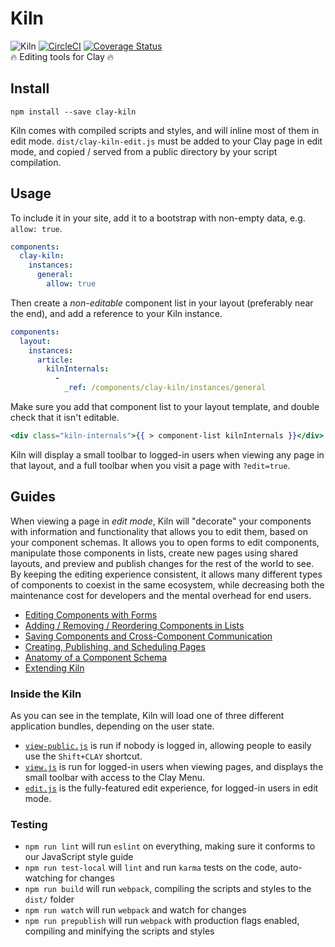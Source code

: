 # Kiln

![Kiln](http://i.imgur.com/RleQNNh.png?1) [![CircleCI](https://circleci.com/gh/clay/clay-kiln.svg?style=svg)](https://circleci.com/gh/clay/clay-kiln) [![Coverage Status](https://coveralls.io/repos/nymag/clay-kiln/badge.svg?branch=master&service=github&t=C3xeVy)](https://coveralls.io/github/nymag/clay-kiln?branch=master)<br />🔥 Editing tools for Clay 🔥

## Install

```
npm install --save clay-kiln
```

Kiln comes with compiled scripts and styles, and will inline most of them in edit mode. `dist/clay-kiln-edit.js` must be added to your Clay page in edit mode, and copied / served from a public directory by your script compilation.

## Usage

To include it in your site, add it to a bootstrap with non-empty data, e.g. `allow: true`.

```yaml
components:
  clay-kiln:
    instances:
      general:
        allow: true
```

Then create a _non-editable_ component list in your layout (preferably near the end), and add a reference to your Kiln instance.

```yaml
components:
  layout:
    instances:
      article:
        kilnInternals:
          -
            _ref: /components/clay-kiln/instances/general
```

Make sure you add that component list to your layout template, and double check that it isn't editable.

```handlebars
<div class="kiln-internals">{{ > component-list kilnInternals }}</div>
```

Kiln will display a small toolbar to logged-in users when viewing any page in that layout, and a full toolbar when you visit a page with `?edit=true`.


## Guides

When viewing a page in _edit mode_, Kiln will "decorate" your components with information and functionality that allows you to edit them, based on your component schemas. It allows you to open forms to edit components, manipulate those components in lists, create new pages using shared layouts, and preview and publish changes for the rest of the world to see. By keeping the editing experience consistent, it allows many different types of components to coexist in the same ecosystem, while decreasing both the maintenance cost for developers and the mental overhead for end users.

* [Editing Components with Forms](https://github.com/clay/clay-kiln/wiki/Editing-Components-with-Forms)
* [Adding / Removing / Reordering Components in Lists](https://github.com/clay/clay-kiln/wiki/Component-Lists-and-Properties)
* [Saving Components and Cross-Component Communication](https://github.com/clay/clay-kiln/wiki/Cross-Component-Communication)
* [Creating, Publishing, and Scheduling Pages](https://github.com/clay/clay-kiln/wiki/Creating,-Publishing,-and-Scheduling-Pages)
* [Anatomy of a Component Schema](https://github.com/clay/clay-kiln/wiki/Anatomy-of-a-Component-Schema)
* [Extending Kiln](https://github.com/clay/clay-kiln/wiki/Kiln-APIs)

### Inside the Kiln

As you can see in the template, Kiln will load one of three different application bundles, depending on the user state.

* [`view-public.js`](https://github.com/clay/clay-kiln/blob/master/view-public.js) is run if nobody is logged in, allowing people to easily use the `Shift+CLAY` shortcut.
* [`view.js`](https://github.com/clay/clay-kiln/blob/master/view.js) is run for logged-in users when viewing pages, and displays the small toolbar with access to the Clay Menu.
* [`edit.js`](https://github.com/clay/clay-kiln/blob/master/edit.js) is the fully-featured edit experience, for logged-in users in edit mode.

### Testing

* `npm run lint` will run `eslint` on everything, making sure it conforms to our JavaScript style guide
* `npm run test-local` will `lint` and run `karma` tests on the code, auto-watching for changes
* `npm run build` will run `webpack`, compiling the scripts and styles to the `dist/` folder
* `npm run watch` will run `webpack` and watch for changes
* `npm run prepublish` will run `webpack` with production flags enabled, compiling and minifying the scripts and styles
